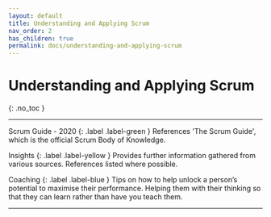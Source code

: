 ```yaml
---
layout: default
title: Understanding and Applying Scrum
nav_order: 2
has_children: true
permalink: docs/understanding-and-applying-scrum
---
```


# Understanding and Applying Scrum
{: .no_toc }

---

Scrum Guide - 2020
{: .label .label-green }
References 'The Scrum Guide', which is the official Scrum Body of Knowledge.

Insights
{: .label .label-yellow }
Provides further information gathered from various sources. References listed where possible.

Coaching
{: .label .label-blue }
Tips on how to help unlock a person’s potential to maximise their performance. Helping them with their thinking so that they can learn rather than have you teach them.

---
